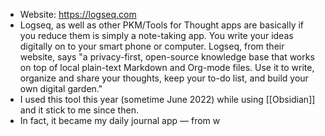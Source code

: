 - Website: https://logseq.com
- Logseq, as well as other PKM/Tools for Thought apps are basically if you reduce them is simply a note-taking app. You write your ideas digitally on to your smart phone or computer. Logseq, from their website, says "a privacy-first, open-source knowledge base that works on top of local plain-text Markdown and Org-mode files. Use it to write, organize and share your thoughts, keep your to-do list, and build your own digital garden."
- I used this tool this year (sometime June 2022) while using [[Obsidian]] and it stick to me since then.
- In fact, it became my daily journal app — from w